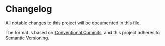# Changelog

All notable changes to this project will be documented in this file.

The format is based on [Conventional Commits](https://conventionalcommits.org), and this project adheres to [Semantic Versioning](https://semver.org/spec/v2.0.0.html).
